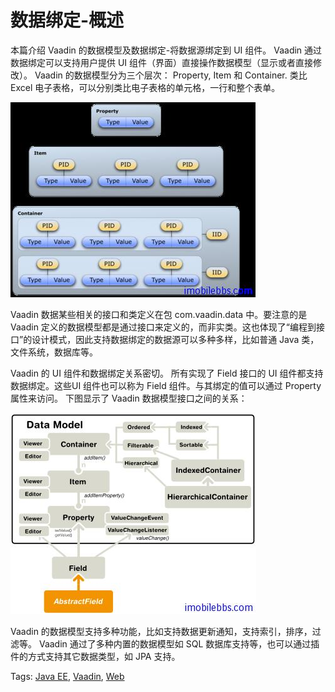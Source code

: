 # 数据绑定-概述

本篇介绍 Vaadin 的数据模型及数据绑定-将数据源绑定到 UI 组件。
Vaadin 通过数据绑定可以支持用户提供 UI 组件（界面）直接操作数据模型（显示或者直接修改）。
Vaadin 的数据模型分为三个层次： Property, Item 和 Container. 类比 Excel 电子表格，可以分别类比电子表格的单元格，一行和整个表单。

![](images/99.png)

Vaadin 数据某些相关的接口和类定义在包 com.vaadin.data 中。要注意的是 Vaadin 定义的数据模型都是通过接口来定义的，而非实类。这也体现了“编程到接口”的设计模式，因此支持数据绑定的数据源可以多种多样，比如普通 Java 类， 文件系统，数据库等。

Vaadin 的 UI 组件和数据绑定关系密切。 所有实现了 Field 接口的 UI 组件都支持数据绑定。这些UI 组件也可以称为 Field 组件。与其绑定的值可以通过 Property 属性来访问。
下图显示了 Vaadin 数据模型接口之间的关系：

![](images/100.png)

Vaadin 的数据模型支持多种功能，比如支持数据更新通知，支持索引，排序，过滤等。
Vaadin 通过了多种内置的数据模型如 SQL 数据库支持等，也可以通过插件的方式支持其它数据类型，如 JPA 支持。

Tags: [Java EE](http://www.imobilebbs.com/wordpress/archives/tag/java-ee), [Vaadin](http://www.imobilebbs.com/wordpress/archives/tag/vaadin), [Web](http://www.imobilebbs.com/wordpress/archives/tag/web)